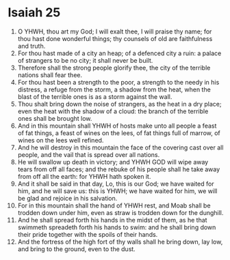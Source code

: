 ﻿# Isaiah 25
1. O YHWH, thou art my God; I will exalt thee, I will praise thy name; for thou hast done wonderful things; thy counsels of old are faithfulness and truth. 
2. For thou hast made of a city an heap; of a defenced city a ruin: a palace of strangers to be no city; it shall never be built. 
3. Therefore shall the strong people glorify thee, the city of the terrible nations shall fear thee. 
4. For thou hast been a strength to the poor, a strength to the needy in his distress, a refuge from the storm, a shadow from the heat, when the blast of the terrible ones is as a storm against the wall. 
5. Thou shalt bring down the noise of strangers, as the heat in a dry place; even the heat with the shadow of a cloud: the branch of the terrible ones shall be brought low. 
6.  And in this mountain shall YHWH of hosts make unto all people a feast of fat things, a feast of wines on the lees, of fat things full of marrow, of wines on the lees well refined. 
7. And he will destroy in this mountain the face of the covering cast over all people, and the vail that is spread over all nations. 
8. He will swallow up death in victory; and YHWH GOD will wipe away tears from off all faces; and the rebuke of his people shall he take away from off all the earth: for YHWH hath spoken it. 
9.  And it shall be said in that day, Lo, this is our God; we have waited for him, and he will save us: this is YHWH; we have waited for him, we will be glad and rejoice in his salvation. 
10. For in this mountain shall the hand of YHWH rest, and Moab shall be trodden down under him, even as straw is trodden down for the dunghill. 
11. And he shall spread forth his hands in the midst of them, as he that swimmeth spreadeth forth his hands to swim: and he shall bring down their pride together with the spoils of their hands. 
12. And the fortress of the high fort of thy walls shall he bring down, lay low, and bring to the ground, even to the dust. 
